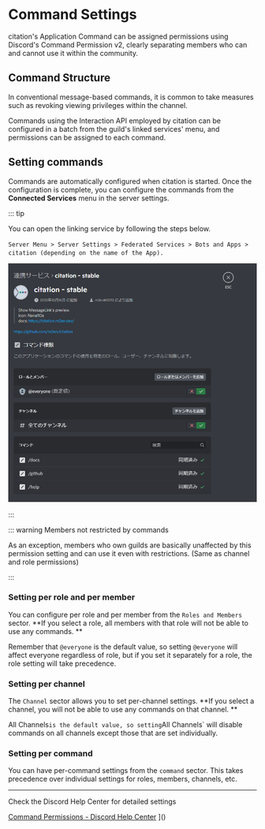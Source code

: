 # Command Settings

citation's Application Command can be assigned permissions using Discord's Command Permission v2, clearly separating members who can and cannot use it within the community.

## Command Structure

In conventional message-based commands, it is common to take measures such as revoking viewing privileges within the channel.

Commands using the Interaction API employed by citation can be configured in a batch from the guild's linked services' menu, and permissions can be assigned to each command.

## Setting commands

Commands are automatically configured when citation is started. Once the configuration is complete, you can configure the commands from the **Connected Services** menu in the server settings.

::: tip

You can open the linking service by following the steps below.

`Server Menu > Server Settings > Federated Services > Bots and Apps > citation (depending on the name of the App). `

![Federated Services](../../../image/reference/community/ja/bots.png)

::: 

::: warning Members not restricted by commands

As an exception, members who own guilds are basically unaffected by this permission setting and can use it even with restrictions. (Same as channel and role permissions)

:::

### Setting per role and per member

You can configure per role and per member from the `Roles and Members` sector. **If you select a role, all members with that role will not be able to use any commands. **

Remember that `@everyone` is the default value, so setting `@everyone` will affect everyone regardless of role, but if you set it separately for a role, the role setting will take precedence.

### Setting per channel

The `Channel` sector allows you to set per-channel settings. **If you select a channel, you will not be able to use any commands on that channel. **

All Channels` is the default value, so setting `All Channels` will disable commands on all channels except those that are set individually.

### Setting per command

You can have per-command settings from the `command` sector. This takes precedence over individual settings for roles, members, channels, etc.

----

Check the Discord Help Center for detailed settings

[Command Permissions - Discord Help Center](https://support.discord.com/hc/ja/articles/4644915651095)
]()
